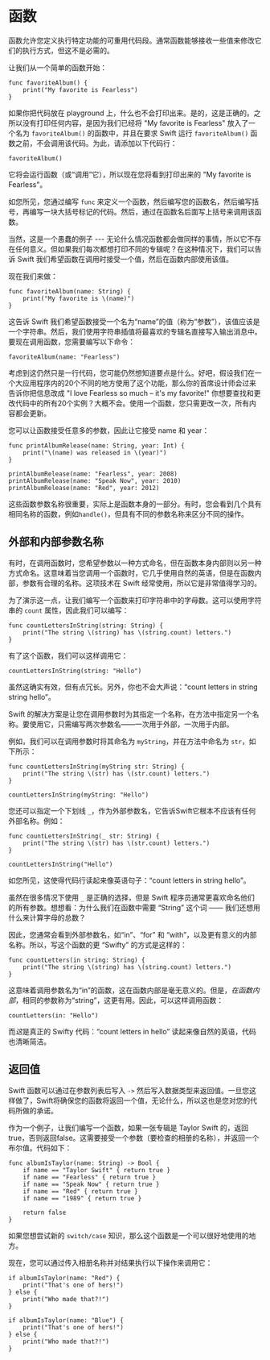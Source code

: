 # 函数

函数允许您定义执行特定功能的可重用代码段。通常函数能够接收一些值来修改它们的执行方式，但这不是必需的。

让我们从一个简单的函数开始：

    func favoriteAlbum() {
        print("My favorite is Fearless")
    }

如果你把代码放在 playground 上，什么也不会打印出来。是的，这是正确的。之所以没有打印任何内容，是因为我们已经将 "My favorite is Fearless" 放入了一个名为 `favoriteAlbum()` 的函数中，并且在要求 Swift 运行 `favoriteAlbum()` 函数之前，不会调用该代码。为此，请添加以下代码行：

    favoriteAlbum()

它将会运行函数（或“调用”它），所以现在您将看到打印出来的 "My favorite is Fearless"。

如您所见，您通过编写 `func` 来定义一个函数，然后编写您的函数名，然后编写括号，再编写一块大括号标记的代码。然后，通过在函数名后面写上括号来调用该函数。

当然，这是一个愚蠢的例子 --- 无论什么情况函数都会做同样的事情，所以它不存在任何意义。但如果我们每次都想打印不同的专辑呢？在这种情况下，我们可以告诉 Swift 我们希望函数在调用时接受一个值，然后在函数内部使用该值。

现在我们来做：

    func favoriteAlbum(name: String) {
        print("My favorite is \(name)")
    }

这告诉 Swift 我们希望函数接受一个名为“name”的值（称为“参数”），该值应该是一个字符串。然后，我们使用字符串插值将最喜欢的专辑名直接写入输出消息中。要现在调用函数，您需要编写以下命令：

    favoriteAlbum(name: "Fearless")

考虑到这仍然只是一行代码，您可能仍然想知道要点是什么。好吧，假设我们在一个大应用程序内的20个不同的地方使用了这个功能，那么你的首席设计师会过来告诉你把信息改成 "I love Fearless so much – it's my favorite!" 你想要查找和更改代码中的所有20个实例？大概不会。使用一个函数，您只需更改一次，所有内容都会更新。

您可以让函数接受任意多的参数，因此让它接受 name 和 year：

    func printAlbumRelease(name: String, year: Int) {
        print("\(name) was released in \(year)")
    }

    printAlbumRelease(name: "Fearless", year: 2008)
    printAlbumRelease(name: "Speak Now", year: 2010)
    printAlbumRelease(name: "Red", year: 2012)

这些函数参数名称很重要，实际上是函数本身的一部分。有时，您会看到几个具有相同名称的函数，例如`handle()`，但具有不同的参数名称来区分不同的操作。


## 外部和内部参数名称

有时，在调用函数时，您希望参数以一种方式命名，但在函数本身内部则以另一种方式命名。这意味着当您调用一个函数时，它几乎使用自然的英语，但是在函数内部，参数有合理的名称。这项技术在 Swift 经常使用，所以它是非常值得学习的。

为了演示这一点，让我们编写一个函数来打印字符串中的字母数。这可以使用字符串的 `count` 属性，因此我们可以编写：

    func countLettersInString(string: String) {
        print("The string \(string) has \(string.count) letters.")
    }

有了这个函数，我们可以这样调用它：

    countLettersInString(string: "Hello")

虽然这确实有效，但有点冗长。另外，你也不会大声说：“count letters in string string hello”。

Swift 的解决方案是让您在调用参数时为其指定一个名称，在方法中指定另一个名称。要使用它，只需编写两次参数名——一次用于外部，一次用于内部。

例如，我们可以在调用参数时将其命名为 `myString`，并在方法中命名为 `str`，如下所示：

    func countLettersInString(myString str: String) {
        print("The string \(str) has \(str.count) letters.")
    }
    
    countLettersInString(myString: "Hello")  

您还可以指定一个下划线 `_`，作为外部参数名，它告诉Swift它根本不应该有任何外部名称。例如：

    func countLettersInString(_ str: String) {
        print("The string \(str) has \(str.count) letters.")
    }
    
    countLettersInString("Hello")

如您所见，这使得代码行读起来像英语句子：“count letters in string hello”。

虽然在很多情况下使用 `_` 是正确的选择，但是 Swift 程序员通常更喜欢命名他们的所有参数。想想看：为什么我们在函数中需要 “String”  这个词 —— 我们还想用什么来计算字母的总数？

因此，您通常会看到外部参数名，如“in”、“for” 和 “with”，以及更有意义的内部名称。所以，写这个函数的更 “Swifty” 的方式是这样的：

    func countLetters(in string: String) {
        print("The string \(string) has \(string.count) letters.")
    }

这意味着调用参数名为“in”的函数，这在函数内部是毫无意义的。但是，*在函数内部*，相同的参数称为“string”，这更有用。因此，可以这样调用函数：

    countLetters(in: "Hello")

而*这*是真正的 Swifty 代码：“count letters in hello” 读起来像自然的英语，代码也清晰简洁。


## 返回值

Swift 函数可以通过在参数列表后写入 `->` 然后写入数据类型来返回值。一旦您这样做了，Swift将确保您的函数将返回一个值，无论什么，所以这也是您对您的代码所做的承诺。

作为一个例子，让我们编写一个函数，如果一张专辑是 Taylor Swift 的，返回true，否则返回false。这需要接受一个参数（要检查的相册的名称），并返回一个布尔值。代码如下：

    func albumIsTaylor(name: String) -> Bool {
        if name == "Taylor Swift" { return true }
        if name == "Fearless" { return true }
        if name == "Speak Now" { return true }
        if name == "Red" { return true }
        if name == "1989" { return true }

        return false
    }

如果您想尝试新的 `switch/case` 知识，那么这个函数是一个可以很好地使用的地方。

现在，您可以通过传入相册名称并对结果执行以下操作来调用它：

    if albumIsTaylor(name: "Red") {
        print("That's one of hers!")
    } else {
        print("Who made that?!")
    }

    if albumIsTaylor(name: "Blue") {
        print("That's one of hers!")
    } else {
        print("Who made that?!")
    }
